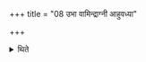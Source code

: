+++
title = "08 उभा वामिन्द्राग्नी आहुवध्या"

+++

<details><summary>थिते</summary>

उभा वामिन्द्राग्नी आहुवध्या इत्येतासां यथापूर्वमाम्नाता याज्यानुवाक्या लिङ्गैर्नियम्यन्ते ८
</details>
